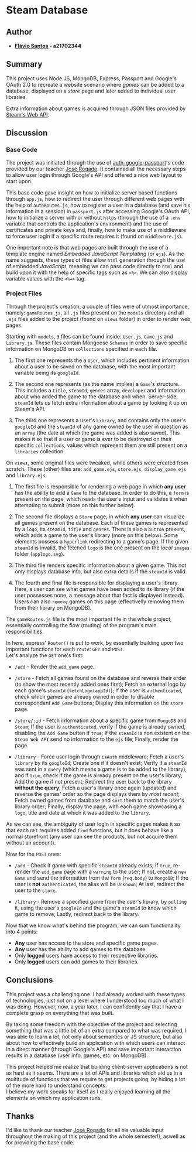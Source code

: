 # **Steam Database**

## Author

- **[Flávio Santos](https://github.com/fs000) - a21702344**

## Summary

This project uses Node.JS, MongoDB, Express, Passport and Google's OAuth 2.0 to
recreate a website scenario where *games* can be added to a database, displayed
on a *store* page and later added to individual user libraries.

Extra information about games is acquired through JSON files provided by
[Steam's Web API](https://developer.valvesoftware.com/wiki/Steam_Web_API#JSON).

## Discussion

### Base Code

The project was initiated through the use of
[auth-google-passport](https://github.com/jrogado/auth-google-passport)'s code
provided by our teacher [José Rogado](https://github.com/jrogado).
It contained all the necessary steps to allow user login through Google's API and
offered a nice web layout to start upon.

This base code gave insight on how to initialize server based functions through
`app.js`, how to redirect the user through different web pages with the help of
`authRoutes.js`, how to register a user in a database (and save his information
in a session) in `passport.js` after accessing Google's OAuth API, how to
initialize a server with or without `https` (through the use of a `.env` variable
that controls the application's environment) and the use of certificates and
private keys and, finally, how to make use of a middleware to force user login
if a specific route requires it (found on `middleware.js`).

One important note is that web pages are built through the use of a template engine
named *Embedded JavaScript Templating* (or `ejs`). As the name suggests, these
types of files allow `html` generation through the use of embedded *JavaScript*,
meaning we can pass code directly to `html` and build upon it with the help of
specific tags such as `<%>`. We can also display variable values with the `<%=>` tag.

### Project Files

Through the project's creation, a couple of files were of utmost importance, namely:
`gameRoutes.js`, all `.js` files present on the `models` directory and all `.ejs`
files added to the project (found on `views` folder) in order to render web pages.

Starting with `models`, `3` files can be found inside: `User.js`, `Game.js` and
`Library.js`. These files contain Mongoose `Schemas` in order to save specific
information on MongoDB on `collections` specified in each file.

1. The first one represents the a `User`, which includes pertinent information
about a user to be saved on the database, with the most important variable being
its `googleId`.

2. The second one represents (as the name implies) a `Game`'s structure. This
includes a `title`, `steamId`, `genres` array, `developer` and information about
who added the game to the database and when. Server-side, `steamId` lets us fetch
extra information about a game by looking it up on Steam's API.

3. The third one represents a user's `Library`, and contains only the user's
`googleId` and the `steamId` of any game owned by the user in question as an
`array` (the date at which the game was added is also saved). This makes it so
that if a user or game is ever to be destroyed on their specific `collections`,
values which represent them are still present on a `libraries` collection.

On `views`, some original files were tweaked, while others were created from scratch.
These (other) files are: `add_game.ejs`, `store.ejs`, `display_game.ejs` and `library.ejs`.

1. The first file is responsible for rendering a web page in which **any user**
has the ability to add a `Game` to the database. In order to do this, a `form`
is present on the page, which reads the user's input and validates it when
attempting to submit (more on this further below).

2. The second file displays a `Store` page, in which **any user** can visualize
all games present on the database. Each of these games is represented by a `logo`,
its `steamId`, `title` and `genres`. There is also a `button` present, which adds
a game to the user's library (more on this below). Some elements possess a
`hyperlink` redirecting to a game's page. If the given `steamId` is invalid, the
fetched `logo` is the one present on the *local* `images` folder (`applogo.svg`).

3. The third file renders specific information about a given game. This not only
displays database info, but also extra details if the `steamId` is valid.

4. The fourth and final file is responsible for displaying a user's library.
Here, a user can see what games have been added to its library (if the user
possesses none, a message about that fact is displayed instead). Users can also
`remove` games on this page (effectivelly removing them from their library on MongoDB).

The `gameRoutes.js` file is the most important file in the whole project,
essentially controlling the flow (routing) of the program's main responsibilities.

In here, express' `Router()` is put to work, by essentially building upon two
important functions for each `route`: `GET` and `POST`.\
Let's analyze the `GET` one's first:

- `/add` - Render the `add_game` page.

- `/store` - Fetch all games found on the database and reverse their order (to
show the most recently added ones first); Fetch an external logo by each game's
`steamId` (`fetchLogo(appId)`); If the user is `authenticated`, check which games
are already owned in order to disable correspondant `Add Game` buttons; Display
this information on the `store` page.

- `/store/:id` - Fetch information about a specific game from `MongoDB` and `Steam`;
If the user is `authenticated`, verify if the game is already owned, disabling the
`Add Game` button if `true`; If the `steamId` is non existent on the `Steam Web API`
send no information to the `ejs` file; Finally, render the page.

- `/library` - Force user login through `isAuth` middleware; Fetch a user's
`library` by its `googleId`; Create one if it doesn't exist; Verify if a `steamId`
was sent in a `query` (which means a game is to be added to the library), and if
`true`, check if the game is already present on the user's library; Add the game
if not present; Redirect the user back to the library **without the query**;
Fetch a user's library once again (updated) and reverse the games' order so the
page displays them by *most recent*; Fetch owned games from database and `sort`
them to match the user's library order; Finally, display the page, with each game
showcasing a `logo`, title and date at which it was added to the `library`.

As we can see, the ambiguity of user login in specific pages makes it so that each
`GET` requires added `find` functions, but it does behave like a normal storefront
(any user can see the products, but not acquire them without an account).

Now for the `POST` ones:

- `/add` - Check if game with specific `steamId` already exists; If `true`, re-render
the `add_game` page with a `warning` to the user; If not, create a `new Game` and
send the information from the `form` (`req.body`) to `MongoDB`; If the user is **not**
`authenticated`, the alias will be `Unknown`; At last, redirect the user to the `store`.

- `/library` - Remove a specified game from the user's library, by `pulling` it,
using the user's `googleId` and the game's `steamId` to know which game to remove;
Lastly, redirect back to the library.

Now that we know what's behind the program, we can sum functionality into 4 points:

- **Any** user has access to the store and specific game pages.
- **Any** user has the ability to add games to the database.
- Only **logged** users have access to their respective libraries.
- Only **logged** users can add games to their libraries.

## Conclusions

This project was a challenging one. I had already worked with these types of
technologies, just not on a level where I understood too much of what I was doing.
However, now, a year later, I can confidently say that I have a complete grasp on
everything that was built.

By taking some freedom with the objective of the project and selecting something
that was a little bit of an extra compared to what was required, I was able to
learn a lot, not only about semantics or JS structure, but also about how to
effectively build an application with which users can interact in a direct manner
(through Google's API) and save important interaction results in a database (user
info, games, etc. on MongoDB).

This project helped me realize that building client-server applications is not
as hard as it seems. There are a lot of APIs and libraries which aid us in a
multitude of functions that we require to get projects going, by hiding a lot
of the more hard to understand concepts.\
I believe my work speaks for itself as I really enjoyed learning all the
elements on which my application runs.

## Thanks

I'd like to thank our teacher [José Rogado](https://github.com/jrogado) for all
his valuable input throughout the making of this project (and the whole semester!),
aswell as for providing the base code.
